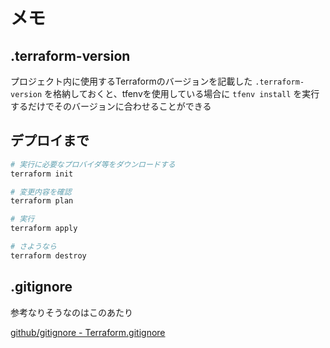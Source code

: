# メモ

## .terraform-version

プロジェクト内に使用するTerraformのバージョンを記載した `.terraform-version` を格納しておくと、tfenvを使用している場合に `tfenv install` を実行するだけでそのバージョンに合わせることができる

## デプロイまで

```sh
# 実行に必要なプロバイダ等をダウンロードする
terraform init

# 変更内容を確認
terraform plan

# 実行
terraform apply

# さようなら
terraform destroy
```

## .gitignore

参考なりそうなのはこのあたり

[github/gitignore - Terraform.gitignore](https://github.com/github/gitignore/blob/main/Terraform.gitignore)
